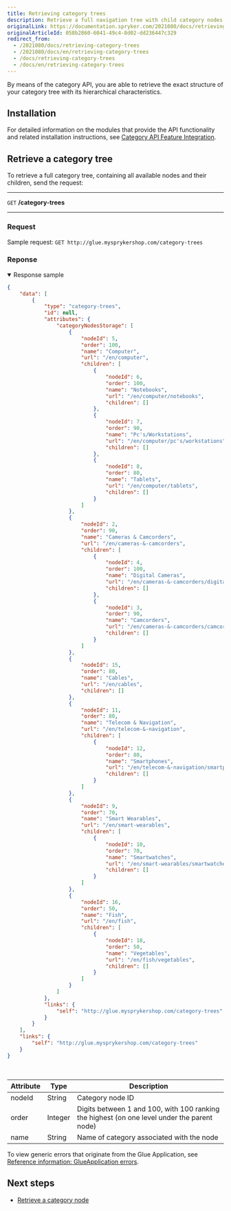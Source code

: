 ```yaml
---
title: Retrieving category trees
description: Retrieve a full navigation tree with child category nodes.
originalLink: https://documentation.spryker.com/2021080/docs/retrieving-category-trees
originalArticleId: 058b2860-6041-49c4-8d02-dd236447c329
redirect_from:
  - /2021080/docs/retrieving-category-trees
  - /2021080/docs/en/retrieving-category-trees
  - /docs/retrieving-category-trees
  - /docs/en/retrieving-category-trees
---
```


By means of the category API, you are able to retrieve the exact structure of your category tree with its hierarchical characteristics.

## Installation
For detailed information on the modules that provide the API functionality and related installation instructions, see [Category API Feature Integration](/docs/scos/dev/feature-integration-guides/{{page.version}}/category-management-feature-integration.html).

## Retrieve a category tree

To retrieve a full category tree, containing all available nodes and their children, send the request:

---
`GET` **/category-trees**

---

### Request

Sample request: `GET http://glue.mysprykershop.com/category-trees`


### Reponse 
<details open>
<summary>Response sample </summary>

```json
{
    "data": [
        {
            "type": "category-trees",
            "id": null,
            "attributes": {
                "categoryNodesStorage": [
                    {
                        "nodeId": 5,
                        "order": 100,
                        "name": "Computer",
                        "url": "/en/computer",
                        "children": [
                            {
                                "nodeId": 6,
                                "order": 100,
                                "name": "Notebooks",
                                "url": "/en/computer/notebooks",
                                "children": []
                            },
                            {
                                "nodeId": 7,
                                "order": 90,
                                "name": "Pc's/Workstations",
                                "url": "/en/computer/pc's/workstations",
                                "children": []
                            },
                            {
                                "nodeId": 8,
                                "order": 80,
                                "name": "Tablets",
                                "url": "/en/computer/tablets",
                                "children": []
                            }
                        ]
                    },
                    {
                        "nodeId": 2,
                        "order": 90,
                        "name": "Cameras & Camcorders",
                        "url": "/en/cameras-&-camcorders",
                        "children": [
                            {
                                "nodeId": 4,
                                "order": 100,
                                "name": "Digital Cameras",
                                "url": "/en/cameras-&-camcorders/digital-cameras",
                                "children": []
                            },
                            {
                                "nodeId": 3,
                                "order": 90,
                                "name": "Camcorders",
                                "url": "/en/cameras-&-camcorders/camcorders",
                                "children": []
                            }
                        ]
                    },
                    {
                        "nodeId": 15,
                        "order": 80,
                        "name": "Cables",
                        "url": "/en/cables",
                        "children": []
                    },
                    {
                        "nodeId": 11,
                        "order": 80,
                        "name": "Telecom & Navigation",
                        "url": "/en/telecom-&-navigation",
                        "children": [
                            {
                                "nodeId": 12,
                                "order": 80,
                                "name": "Smartphones",
                                "url": "/en/telecom-&-navigation/smartphones",
                                "children": []
                            }
                        ]
                    },
                    {
                        "nodeId": 9,
                        "order": 70,
                        "name": "Smart Wearables",
                        "url": "/en/smart-wearables",
                        "children": [
                            {
                                "nodeId": 10,
                                "order": 70,
                                "name": "Smartwatches",
                                "url": "/en/smart-wearables/smartwatches",
                                "children": []
                            }
                        ]
                    },
                    {
                        "nodeId": 16,
                        "order": 50,
                        "name": "Fish",
                        "url": "/en/fish",
                        "children": [
                            {
                                "nodeId": 18,
                                "order": 50,
                                "name": "Vegetables",
                                "url": "/en/fish/vegetables",
                                "children": []
                            }
                        ]
                    }
                ]
            },
            "links": {
                "self": "http://glue.mysprykershop.com/category-trees"
            }
        }
    ],
    "links": {
        "self": "http://glue.mysprykershop.com/category-trees"
    }
}
```
<br>
</details>

| Attribute | Type | Description |
| --- | --- | --- |
| nodeId | String | Category node ID |
| order | Integer | Digits between 1 and 100, with 100 ranking the highest (on one level under the parent node) |
| name | String | Name of category associated with the node |

To view generic errors that originate from the Glue Application, see [Reference information: GlueApplication errors](/docs/scos/dev/glue-api-guides/{{page.version}}/reference-information-glueapplication-errors.html).

## Next steps

* [Retrieve a category node](/docs/scos/dev/glue-api-guides/{{page.version}}/retrieving-categories/retrieving-category-nodes.html)

